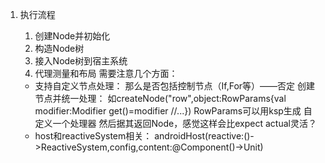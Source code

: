 1. 执行流程
    1. 创建Node并初始化
    2. 构造Node树
    3. 接入Node树到宿主系统
    4. 代理测量和布局
       需要注意几个方面：

    + 支持自定义节点处理：
      那么是否包括控制节点（If,For等）——否定
      创建节点并统一处理：
      如createNode("row",object:RowParams{val modifier:Modifier get()=modifier //...})
      RowParams可以用ksp生成
      自定义一个处理器
      然后据其返回Node，感觉这样会比expect actual灵活？
    + host和reactiveSystem相关：
      androidHost(reactive:()->ReactiveSystem,config,content:@Component()->Unit)
    